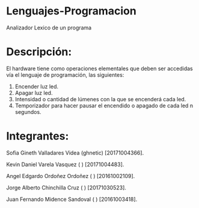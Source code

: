 # Lenguajes-Programacion
Analizador Lexico de un programa

# Descripción:
El hardware tiene como operaciones elementales que deben ser accedidas vía el lenguaje de
programación, las siguientes:
1. Encender luz led.
2. Apagar luz led.
3. Intensidad o cantidad de lúmenes con la que se encenderá cada led.
4. Temporizador para hacer pausar el encendido o apagado de cada led n segundos.

# Integrantes:
Sofia Gineth Valladares Videa (ghnetic) [20171004366].

Kevin Daniel Varela Vasquez ( ) [20171004483].

Angel Edgardo Ordoñez Ordoñez ( ) [20161002109].

Jorge Alberto Chinchilla Cruz ( ) [20171030523].

Juan Fernando Midence Sandoval ( ) [20161003418].
